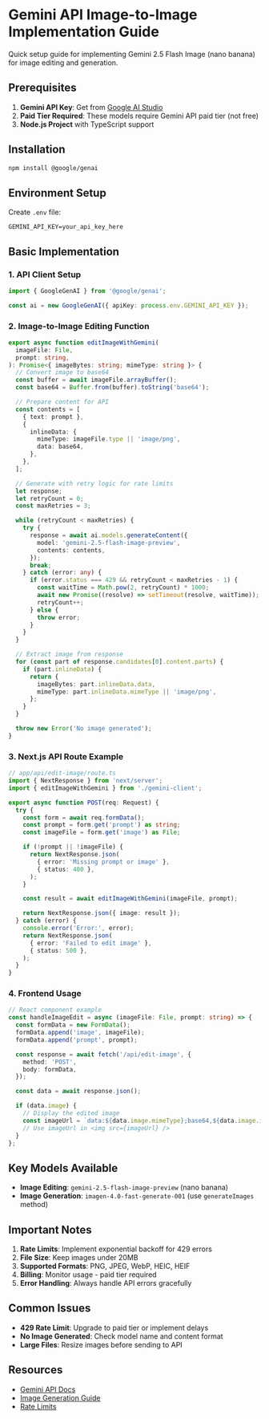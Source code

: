 # Gemini API Image-to-Image Implementation Guide

Quick setup guide for implementing Gemini 2.5 Flash Image (nano banana) for image editing and generation.

## Prerequisites

1. **Gemini API Key**: Get from [Google AI Studio](https://aistudio.google.com/app/apikey)
2. **Paid Tier Required**: These models require Gemini API paid tier (not free)
3. **Node.js Project** with TypeScript support

## Installation

```bash
npm install @google/genai
```

## Environment Setup

Create `.env` file:

```
GEMINI_API_KEY=your_api_key_here
```

## Basic Implementation

### 1. API Client Setup

```typescript
import { GoogleGenAI } from '@google/genai';

const ai = new GoogleGenAI({ apiKey: process.env.GEMINI_API_KEY });
```

### 2. Image-to-Image Editing Function

```typescript
export async function editImageWithGemini(
  imageFile: File,
  prompt: string,
): Promise<{ imageBytes: string; mimeType: string }> {
  // Convert image to base64
  const buffer = await imageFile.arrayBuffer();
  const base64 = Buffer.from(buffer).toString('base64');

  // Prepare content for API
  const contents = [
    { text: prompt },
    {
      inlineData: {
        mimeType: imageFile.type || 'image/png',
        data: base64,
      },
    },
  ];

  // Generate with retry logic for rate limits
  let response;
  let retryCount = 0;
  const maxRetries = 3;

  while (retryCount < maxRetries) {
    try {
      response = await ai.models.generateContent({
        model: 'gemini-2.5-flash-image-preview',
        contents: contents,
      });
      break;
    } catch (error: any) {
      if (error.status === 429 && retryCount < maxRetries - 1) {
        const waitTime = Math.pow(2, retryCount) * 1000;
        await new Promise((resolve) => setTimeout(resolve, waitTime));
        retryCount++;
      } else {
        throw error;
      }
    }
  }

  // Extract image from response
  for (const part of response.candidates[0].content.parts) {
    if (part.inlineData) {
      return {
        imageBytes: part.inlineData.data,
        mimeType: part.inlineData.mimeType || 'image/png',
      };
    }
  }

  throw new Error('No image generated');
}
```

### 3. Next.js API Route Example

```typescript
// app/api/edit-image/route.ts
import { NextResponse } from 'next/server';
import { editImageWithGemini } from './gemini-client';

export async function POST(req: Request) {
  try {
    const form = await req.formData();
    const prompt = form.get('prompt') as string;
    const imageFile = form.get('image') as File;

    if (!prompt || !imageFile) {
      return NextResponse.json(
        { error: 'Missing prompt or image' },
        { status: 400 },
      );
    }

    const result = await editImageWithGemini(imageFile, prompt);

    return NextResponse.json({ image: result });
  } catch (error) {
    console.error('Error:', error);
    return NextResponse.json(
      { error: 'Failed to edit image' },
      { status: 500 },
    );
  }
}
```

### 4. Frontend Usage

```typescript
// React component example
const handleImageEdit = async (imageFile: File, prompt: string) => {
  const formData = new FormData();
  formData.append('image', imageFile);
  formData.append('prompt', prompt);

  const response = await fetch('/api/edit-image', {
    method: 'POST',
    body: formData,
  });

  const data = await response.json();

  if (data.image) {
    // Display the edited image
    const imageUrl = `data:${data.image.mimeType};base64,${data.image.imageBytes}`;
    // Use imageUrl in <img src={imageUrl} />
  }
};
```

## Key Models Available

- **Image Editing**: `gemini-2.5-flash-image-preview` (nano banana)
- **Image Generation**: `imagen-4.0-fast-generate-001` (use `generateImages` method)

## Important Notes

1. **Rate Limits**: Implement exponential backoff for 429 errors
2. **File Size**: Keep images under 20MB
3. **Supported Formats**: PNG, JPEG, WebP, HEIC, HEIF
4. **Billing**: Monitor usage - paid tier required
5. **Error Handling**: Always handle API errors gracefully

## Common Issues

- **429 Rate Limit**: Upgrade to paid tier or implement delays
- **No Image Generated**: Check model name and content format
- **Large Files**: Resize images before sending to API

## Resources

- [Gemini API Docs](https://ai.google.dev/gemini-api/docs)
- [Image Generation Guide](https://ai.google.dev/gemini-api/docs/imagen)
- [Rate Limits](https://ai.google.dev/gemini-api/docs/rate-limits)
